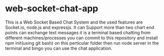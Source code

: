 # web-socket-chat-app
This is a Web Socket Based Chat System and the used features are Socket.io, node.js and expressjs.
It can Support more than two chart end points
can exchange text messages
it is a terminal based chatting from different machines/processes
you can commit to this repository and install npm init(using git bash) on this perticular folder then run node server in the terminal and bingo you can use the chat application.
